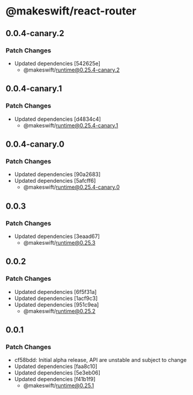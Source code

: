 # @makeswift/react-router

## 0.0.4-canary.2

### Patch Changes

- Updated dependencies [542625e]
  - @makeswift/runtime@0.25.4-canary.2

## 0.0.4-canary.1

### Patch Changes

- Updated dependencies [d4834c4]
  - @makeswift/runtime@0.25.4-canary.1

## 0.0.4-canary.0

### Patch Changes

- Updated dependencies [90a2683]
- Updated dependencies [5afcff6]
  - @makeswift/runtime@0.25.4-canary.0

## 0.0.3

### Patch Changes

- Updated dependencies [3eaad67]
  - @makeswift/runtime@0.25.3

## 0.0.2

### Patch Changes

- Updated dependencies [6f5f31a]
- Updated dependencies [1acf9c3]
- Updated dependencies [951c9ea]
  - @makeswift/runtime@0.25.2

## 0.0.1

### Patch Changes

- cf58bdd: Initial alpha release, API are unstable and subject to change
- Updated dependencies [faa8c10]
- Updated dependencies [5e3eb06]
- Updated dependencies [f41b1f9]
  - @makeswift/runtime@0.25.1
